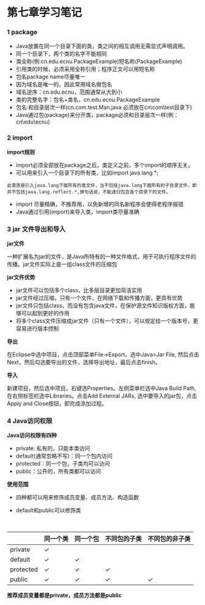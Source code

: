 # 第七章学习笔记

### 1	package

- Java放置在同一个目录下面的类，类之间的相互调用无需显式声明调用。
- 同一个目录下，两个类的名字不能相同
- 类全称(例:cn.edu.ecnu.PackageExample)短名称(PackageExample)
- 引用类的时候，必须采用全称引用；程序正文可以用短名称
- 包名package name尽量唯一
- 因为域名是唯一的，因此常用域名做包名
- 域名逆序：cn.edu.ecnu，范围通常从大到小
- 类的完整名字：包名+类名，cn.edu.ecnu.PackageExample
- 包名:和目录层次一样(cn.com.test.Man.java 必须放在cn\com\test目录下)
- Java通过包(package)来分开类，package必须和目录层次一样(例：cn\edu\ecnu)



### 2	import

**import规则**

- import必须全部放在package之后，类定义之前，多个import的顺序无关。
- 可以用来引入一个目录下的所有类，比如import java.lang.*;

```
此意思是引入java.lang下面所有的类文件，当不包括java.lang下面所有的子目录文件，即并不包括java.lang.reflect.*,换句话说，不能递归包含各个目录下的文件。
```

- import 尽量精确，不推荐用，以免新增的同名新程序会使得老程序报错
- Java通过引用(import)来导入类，import类尽量准确



### 3	jar 文件导出和导入

**jar文件**

一种扩展名为jar的文件，是Java所特有的一种文件格式，用于可执行程序文件的传播。jar文件实际上是一组class文件的压缩包

**jar文件优势**

- jar文件可以包括多个class，比多层目录更加简洁实用
- jar文件经过压缩，只有一个文件，在网络下载和传播方面，更具有优势
- jar文件只包括class，而没有包含java文件，在保护源文件知识版权方面，能够可以起到更好的作用
- 将多个class文件压缩成jar文件（只有一个文件），可以规定给一个版本号，更容易进行版本控制

**导出**

在Eclipse中选中项目，点击顶部菜单File->Export，选中Java>Jar File, 然后点击Next，然后勾选要导出的文件，选择导出地址，最后点击finish。



**导入**

新建项目，然后选中项目，右键选Properties。左侧菜单栏选中Java Build Path, 在右侧标签栏选中Libraries。点击Add External JARs, 选中要导入的jar包，点击Apply and Close按钮，即完成添加过程。

### 4	Java访问权限

**Java访问权限有四种**

- private: 私有的，只能本类访问
- default(通常忽略不写)：同一个包内访问
- protected：同一个包，子类均可以访问
- public：公开的，所有类都可以访问



**使用范围**

- 四种都可以用来修饰成员变量、成员方法、构造函数

- default和public可以修饰类

  ​	

|           | 同一个类 | 同一个包 | 不同包的子类 | 不同包的非子类 |
| --------- | -------- | -------- | ------------ | -------------- |
| private   | ✓        |          |              |                |
| default   | ✓        | ✓        |              |                |
| protected | ✓        | ✓        | ✓            |                |
| public    | ✓        | ✓        | ✓            | ✓              |

**推荐成员变量都是private，成员方法都是public**

